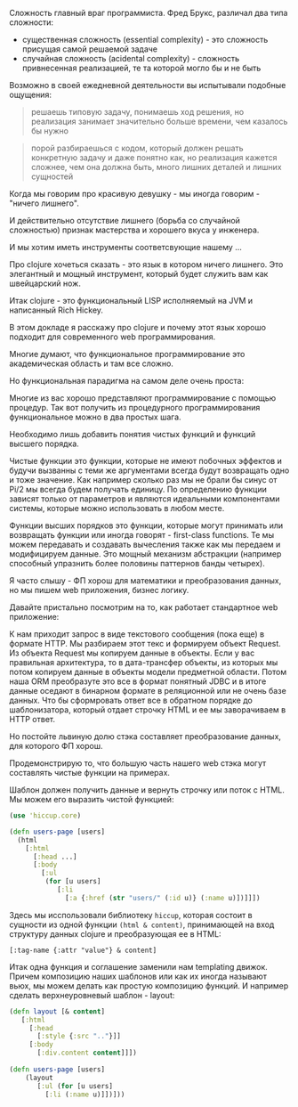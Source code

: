 
Сложность главный враг программиста.
Фред Брукс, различал два типа сложности:

* существенная сложность (essential complexity) - это сложность присущая самой решаемой задаче
* случайная сложность (acidental complexity) - сложность привнесенная реализацией, те та которой могло бы и не быть

Возможно в своей ежедневной деятельности вы испытывали подобные ощущения:

> решаешь типовую задачу, понимаешь ход решения, но реализация занимает значительно больше времени, чем казалось
бы нужно

> порой разбираешься с кодом, который должен решать конкретную задачу и даже понятно как, но реализация кажется сложнее, чем она должна быть, много лишних деталей и лишних сущностей

Когда мы говорим про красивую девушку - мы иногда говорим - "ничего лишнего". 

И действительно отсутствие лишнего (борьба со случайной сложностью) признак мастерства и хорошего вкуса у инженера. 

И мы хотим иметь инструменты соответсвующие нашему ...

Про clojure хочеться сказать - это язык в котором ничего лишнего. 
Это элегантный и мощный инструмент, который будет служить вам как швейцарский нож.

Итак clojure - это функциональный LISP исполняемый на JVM и написанный Rich Hickey.

В этом докладе я расскажу про clojure и почему этот язык хорошо подходит для современного web программирования.

Многие думают, что функциональное программирование это академическая область и там все сложно.

Но функциональная парадигма на самом деле очень проста:

Многие из вас хорошо представляют программирование с помощью процедур. Так вот получить из
процедурного программирования функциональное можно в два простых шага.

Необходимо лишь добавить понятия чистых функций и функций высшего порядка.

Чистые функции это функции, которые не имеют побочных эффектов и будучи вызванны с теми же аргументами
всегда будут возвращать одно и тоже значение. Как например сколько раз мы не брали бы синус от Pi/2 мы всегда будем получать единицу. По определению функции зависят только от параметров и являются идеальными компонентами системы, которые можно использовать в любом месте.

Функции высших порядков это функции, которые могут принимать или возвращать функции или иногда говорят - first-class functions. Те мы можем передавать и создавать вычесления также как мы передаем и модифицируем данные. Это мощный
механизм абстракции (например способный упразнить более половины паттернов банды четырех).

Я часто слышу - ФП хорош для математики и преобразования данных, но мы пишем web приложения, бизнес логику.

Давайте пристально посмотрим на то, как работает стандартное web приложение:

К нам приходит запрос в виде текстового сообщения (пока еще) в формате HTTP.
Мы разбираем этот текс и формируем объект Request.
Из объекта Request мы копируем данные в объекты. Если у вас правильная архитектура, то в дата-трансфер объекты,
из которых мы потом копируем данные в объекты модели предметной области. Потом наша ORM преобразуте это все в формат
понятный JDBC и в итоге данные оседают в бинарном формате в реляционной или не очень базе данных.
Что бы сформровать ответ все в обратном порядке до шаблонизатора, который отдает строчку HTML и ее мы заворачиваем
в HTTP ответ.

Но постойте львиную долю стэка составляет преобразование данных, для которого ФП хорош.

Продемонстрирую то, что большую часть нашего web стэка могут составлять чистые функции на примерах.

Шаблон должен получить данные и вернуть строчку или поток с HTML. Мы можем его выразить чистой функцией:

```clojure
(use 'hiccup.core)

(defn users-page [users]
  (html 
    [:html
      [:head ...]
      [:body
        [:ul
         (for [u users]
            [:li 
              [:a {:href (str "users/" (:id u)} (:name u)])]]])
```

Здесь мы исспользовали библиотеку `hiccup`, которая состоит в сущности из одной функции
`(html & content)`, принимающей на вход структуру данных clojure и преобразующая ее в HTML:

```
[:tag-name {:attr "value"} & content]
```

Итак одна функция и соглашение заменили нам templating движок. Причем композицию
наших шаблонов или как их иногда называют вьюх, мы можем делать как простую композицию функций.
И например сделать верхнеуровневый шаблон - layout:

```clojure
(defn layout [& content]
   [:html
     [:head 
       [:style {:src ".."}]]
     [:body
       [:div.content content]]])
       
(defn users-page [users]
    (layout 
       [:ul (for [u users]
         [:li (:name u)]])]))
```




